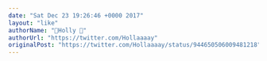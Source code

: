 ```yaml
---
date: "Sat Dec 23 19:26:46 +0000 2017"
layout: "like"
authorName: "🎃Holly 🎃"
authorUrl: "https://twitter.com/Hollaaaay"
originalPost: "https://twitter.com/Hollaaaay/status/944650506009481218"
---
```

